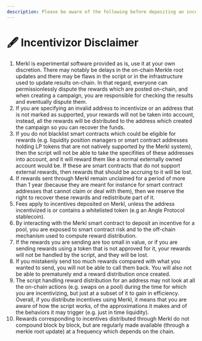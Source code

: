 ```yaml
---
description: Please be aware of the following before depositing an incentive on Merkl
---
```


# 🖋 Incentivizor Disclaimer

1. Merkl is experimental software provided as is, use it at your own discretion. There may notably be delays in the on-chain Merkle root updates and there may be flaws in the script or in the infrastructure used to update results on-chain. In that regard, everyone can permissionlessly dispute the rewards which are posted on-chain, and when creating a campaign, you are responsible for checking the results and eventually dispute them.
2. If you are specifying an invalid address to incentivize or an address that is not marked as supported, your rewards will not be taken into account, instead, all the rewards will be distributed to the address which created the campaign so you can recover the funds.
3. If you do not blacklist smart contracts which could be eligible for rewards (e.g. liquidity position managers or smart contract addresses holding LP tokens that are not natively supported by the Merkl system), then the script will not be able to take the specifities of these addresses into account, and it will reward them like a normal externally owned account would be. If these are smart contracts that do not support external rewards, then rewards that should be accruing to it will be lost.
4. If rewards sent through Merkl remain unclaimed for a period of more than 1 year (because they are meant for instance for smart contract addresses that cannot claim or deal with them), then we reserve the right to recover these rewards and redistribute part of it.
5. Fees apply to incentives deposited on Merkl, unless the address incentivized is or contains a whitelisted token (e.g an Angle Protocol stablecoin).
6. By interacting with the Merkl smart contract to deposit an incentive for a pool, you are exposed to smart contract risk and to the off-chain mechanism used to compute reward distribution.
7. If the rewards you are sending are too small in value, or if you are sending rewards using a token that is not approved for it, your rewards will not be handled by the script, and they will be lost.
8. If you mistakenly send too much rewards compared with what you wanted to send, you will not be able to call them back. You will also not be able to prematurely end a reward distribution once created.
9. The script handling reward distribution for an address may not look at all the on-chain actions (e.g. swaps on a pool) during the time for which you are incentivizing, but just at a subset of it to gain in efficiency. Overall, if you distribute incentives using Merkl, it means that you are aware of how the script works, of the approximations it makes and of the behaviors it may trigger (e.g. just in time liquidity).
10. Rewards corresponding to incentives distributed through Merkl do not compound block by block, but are regularly made available (through a merkle root update) at a frequency which depends on the chain.
